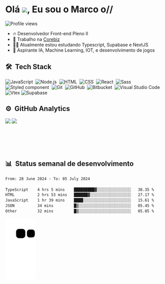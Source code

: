 <h1 align="left">Olá <img src="https://raw.githubusercontent.com/kaueMarques/kaueMarques/master/hi.gif" width="30px">, Eu sou o Marco o//</h1>
<p align="left"> <img src="https://komarev.com/ghpvc/?username=marcoferreiradev&color=yellow" alt="Profile views" /> </p>

- 🔥 Desenvolvedor Front-end Pleno II 
- 🔭 Trabalho na [Corebiz](https://github.com/corebiz-global)
- 👨‍💻 Atualmente estou estudando Typescript, Supabase e NextJS
- 💬 Aspirante IA, Machine Learning, IOT, e desenvolvimento de jogos

## 🛠 &nbsp;Tech Stack

![JavaScript](https://img.shields.io/badge/-JavaScript-05122A?style=flat&logo=javascript)&nbsp;
![Node.js](https://img.shields.io/badge/-Node.js-05122A?style=flat&logo=node.js)&nbsp;
![HTML](https://img.shields.io/badge/-HTML-05122A?style=flat&logo=HTML5)&nbsp;
![CSS](https://img.shields.io/badge/-CSS-05122A?style=flat&logo=CSS3&logoColor=1572B6)&nbsp;
![React](https://img.shields.io/badge/-React-05122A?style=flat&logo=react)&nbsp;
![Sass](https://img.shields.io/badge/-Sass-05122A?style=flat&logo=sass)&nbsp;
![Styled component](https://img.shields.io/badge/-Styled%20Component-05122A?style=flat&logo=styled-components)&nbsp;
![Git](https://img.shields.io/badge/-Git-05122A?style=flat&logo=git)&nbsp;
![GitHub](https://img.shields.io/badge/-GitHub-05122A?style=flat&logo=github)&nbsp;
![Bitbucket](https://img.shields.io/badge/-Bitbucket-05122A?style=flat&logo=bitbucket)&nbsp;
![Visual Studio Code](https://img.shields.io/badge/-Visual%20Studio%20Code-05122A?style=flat&logo=visual-studio-code&logoColor=007ACC)&nbsp;
![Vtex](https://img.shields.io/badge/-VTEX-05122A?style=flat&logo=vtex)
![Supabase](https://img.shields.io/badge/-Supabase-05122A?style=flat&logo=supabase)

## ⚙️ &nbsp;GitHub Analytics

<div align="left">
  <img height="180em" src="https://github-readme-stats.vercel.app/api?username=marcoferreiradev&show_icons=true&theme=tokyonight&include_all_commits=true&count_private=true"/>
  <img height="180em" src="https://github-readme-stats.vercel.app/api/top-langs/?username=marcoferreiradev&layout=compact&langs_count=7&theme=tokyonight"/>
</div>

<br><br>
---

## 📊 &nbsp;Status semanal de desenvolvimento
<!--START_SECTION:waka-->

```txt
From: 28 June 2024 - To: 05 July 2024

TypeScript    4 hrs 5 mins    █████████▓░░░░░░░░░░░░░░░   38.35 %
HTML          2 hrs 53 mins   ██████▓░░░░░░░░░░░░░░░░░░   27.17 %
JavaScript    1 hr 39 mins    ████░░░░░░░░░░░░░░░░░░░░░   15.61 %
JSON          34 mins         █▒░░░░░░░░░░░░░░░░░░░░░░░   05.45 %
Other         32 mins         █▒░░░░░░░░░░░░░░░░░░░░░░░   05.05 %
```

<!--END_SECTION:waka-->

![Snake animation](https://github.com/marcoferreiradev/marcoferreiradev/blob/output/github-contribution-grid-snake.svg)
